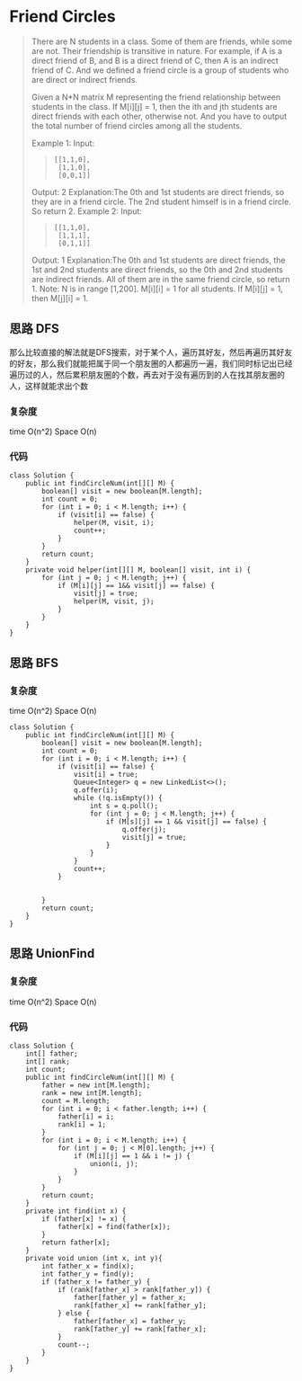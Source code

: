 # Friend Circles
> 
> There are N students in a class. Some of them are friends, while some are not. Their friendship is transitive in nature. For example, if A is a direct friend of B, and B is a direct friend of C, then A is an indirect friend of C. And we defined a friend circle is a group of students who are direct or indirect friends.
> 
> Given a N*N matrix M representing the friend relationship between students in the class. If M[i][j] = 1, then the ith and jth students are direct friends with each other, otherwise not. And you have to output the total number of friend circles among all the students.
> 
> Example 1:
> Input: 
> > 	[[1,1,0],
> > 	 [1,1,0],
> > 	 [0,0,1]]
> 
> Output: 2
> Explanation:The 0th and 1st students are direct friends, so they are in a friend circle. 
> The 2nd student himself is in a friend circle. So return 2.
> Example 2:
> Input: 
> > 	[[1,1,0],
> > 	 [1,1,1],
> > 	 [0,1,1]]
> 
> Output: 1
> Explanation:The 0th and 1st students are direct friends, the 1st and 2nd students are direct friends, 
> so the 0th and 2nd students are indirect friends. All of them are in the same friend circle, so return 1.
> Note:
> N is in range [1,200].
> M[i][i] = 1 for all students.
> If M[i][j] = 1, then M[j][i] = 1.

## 思路 DFS
那么比较直接的解法就是DFS搜索，对于某个人，遍历其好友，然后再遍历其好友的好友，那么我们就能把属于同一个朋友圈的人都遍历一遍，我们同时标记出已经遍历过的人，然后累积朋友圈的个数，再去对于没有遍历到的人在找其朋友圈的人，这样就能求出个数

### 复杂度 
time O(n^2) Space O(n)
### 代码
```
class Solution {
    public int findCircleNum(int[][] M) {
        boolean[] visit = new boolean[M.length];
        int count = 0;
        for (int i = 0; i < M.length; i++) {
            if (visit[i] == false) {
                helper(M, visit, i);
                count++;
            }
        }
        return count;
    }
    private void helper(int[][] M, boolean[] visit, int i) {
        for (int j = 0; j < M.length; j++) {
            if (M[i][j] == 1&& visit[j] == false) {
                visit[j] = true;
                helper(M, visit, j);
            }
        }
    }
}

```
## 思路 BFS
### 复杂度 
time O(n^2) Space O(n)

```
class Solution {
    public int findCircleNum(int[][] M) {
        boolean[] visit = new boolean[M.length];
        int count = 0;
        for (int i = 0; i < M.length; i++) {
            if (visit[i] == false) {
                visit[i] = true;
                Queue<Integer> q = new LinkedList<>();
                q.offer(i);
                while (!q.isEmpty()) {
                    int s = q.poll();
                    for (int j = 0; j < M.length; j++) {
                        if (M[s][j] == 1 && visit[j] == false) {
                            q.offer(j);
                            visit[j] = true;
                        }
                    }
                }
                count++;
            }
            
            
        }
        return count;
    }
}
```

## 思路 UnionFind

### 复杂度 

time O(n^2) Space O(n)

### 代码

```
class Solution {
    int[] father;
    int[] rank;
    int count;
    public int findCircleNum(int[][] M) {
        father = new int[M.length];
        rank = new int[M.length];
        count = M.length;
        for (int i = 0; i < father.length; i++) {
            father[i] = i;
            rank[i] = 1;
        }
        for (int i = 0; i < M.length; i++) {
            for (int j = 0; j < M[0].length; j++) {
                if (M[i][j] == 1 && i != j) {
                    union(i, j);
                }
            }
        }
        return count;
    }
    private int find(int x) {
        if (father[x] != x) {
            father[x] = find(father[x]);
        }
        return father[x];
    }
    private void union (int x, int y){
        int father_x = find(x);
        int father_y = find(y);
        if (father_x != father_y) {
            if (rank[father_x] > rank[father_y]) {
                father[father_y] = father_x;
                rank[father_x] += rank[father_y];
            } else {
                father[father_x] = father_y;
                rank[father_y] += rank[father_x];
            }
            count--;
        }
    }
}
```
